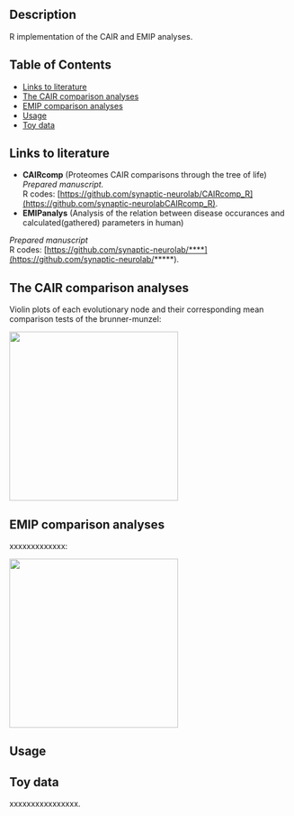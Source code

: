 ## Description
R implementation of the CAIR and EMIP analyses.

## Table of Contents
* [Links to literature](#Links-to-literature)
* [The CAIR comparison analyses](#The-CAIR-comparison-analyses)  
* [EMIP comparison analyses](#EMIP-comparison-analyses)  
* [Usage](#Usage)  
* [Toy data](#Toy-data)

## Links to literature 

* **CAIRcomp** (Proteomes CAIR comparisons through the tree of life)  
_Prepared manuscript._  
R codes: [https://github.com/synaptic-neurolab/CAIRcomp_R](https://github.com/synaptic-neurolabCAIRcomp_R).  
* **EMIPanalys** (Analysis of the relation between disease occurances and calculated(gathered) parameters in human)  

_Prepared manuscript_  
R codes: [https://github.com/synaptic-neurolab/****](https://github.com/synaptic-neurolab/*****).

## The CAIR comparison analyses

Violin plots of each evolutionary node and their corresponding mean comparison tests of the brunner-munzel:

<img src="img/violin_plots.PNG" height="300"> 


## EMIP comparison analyses

xxxxxxxxxxxxx:

<img src="img/xxxxxxxxx.PNG" height="300"> 


## Usage


## Toy data
xxxxxxxxxxxxxxxx.
